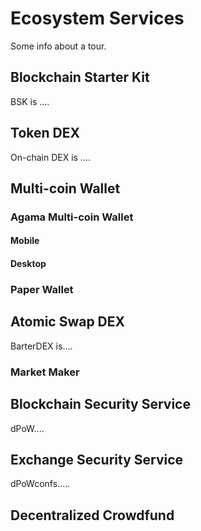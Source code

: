 # Ecosystem Services

Some info about a tour.

## Blockchain Starter Kit
BSK is ....

## Token DEX
On-chain DEX is ....

## Multi-coin Wallet
### Agama Multi-coin Wallet
#### Mobile
#### Desktop
### Paper Wallet

## Atomic Swap DEX
BarterDEX is....
### Market Maker

## Blockchain Security Service
dPoW....

## Exchange Security Service
dPoWconfs.....

## Decentralized Crowdfund


